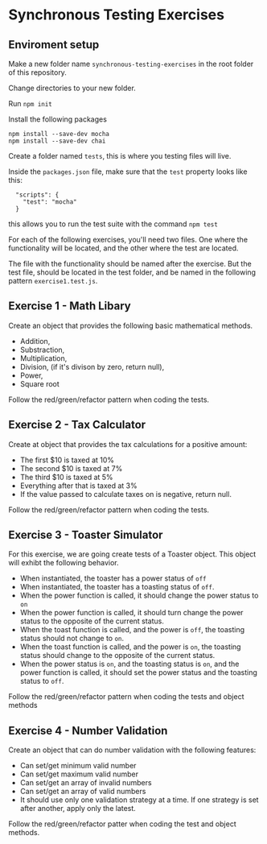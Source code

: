 # Synchronous Testing Exercises

## Enviroment setup

Make a new folder name `synchronous-testing-exercises` in the root folder of this repository.

Change directories to your new folder.

Run `npm init`

Install the following packages

```
npm install --save-dev mocha
npm install --save-dev chai
```

Create a folder named `tests`, this is where you testing files will live.

Inside the `packages.json` file, make sure that the `test` property looks like this:

```
  "scripts": {
    "test": "mocha"
  }
```

this allows you to run the test suite with the command `npm test`

For each of the following exercises, you'll need two files. One where the functionality will be located, and the other where the test are located.

The file with the functionality should be named after the exercise. But the test file, should be located in the test folder, and be named in the following pattern `exercise1.test.js`.

## Exercise 1 - Math Libary

Create an object that provides the following basic mathematical methods.

- Addition,
- Substraction,
- Multiplication,
- Division, (if it's divison by zero, return null),
- Power,
- Square root

Follow the red/green/refactor pattern when coding the tests.

## Exercise 2 - Tax Calculator

Create at object that provides the tax calculations for a positive amount:

- The first $10 is taxed at 10%
- The second $10 is taxed at 7%
- The third $10 is taxed at 5%
- Everything after that is taxed at 3%
- If the value passed to calculate taxes on is negative, return null.

Follow the red/green/refactor pattern when coding the tests.


## Exercise 3 - Toaster Simulator

For this exercise, we are going create tests of a Toaster object. This object will exhibt the following behavior.

- When instantiated, the toaster has a power status of `off`
- When instantiated, the toaster has a toasting status of `off`.
- When the power function is called, it should change the power status to `on`
- When the power function is called, it should turn change the power status to the opposite of the current status.
- When the toast function is called, and the power is `off`, the toasting status should not change to `on`.
- When the toast function is called, and the power is `on`, the toasting status should change to the opposite of the current status.
- When the power status is `on`, and the toasting status is `on`, and the power function is called, it should set the power status and the toasting status to `off`.

Follow the red/green/refactor pattern when coding the tests and object methods


## Exercise 4 - Number Validation

Create an object that can do number validation with the following features:

- Can set/get minimum valid number
- Can set/get maximum valid number
- Can set/get an array of invalid numbers
- Can set/get an array of valid numbers
- It should use only one validation strategy at a time. If one strategy is set after another, apply only the latest.

Follow the red/green/refactor patter when coding the test and object methods.



